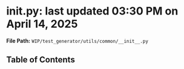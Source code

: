 # __init__.py: last updated 03:30 PM on April 14, 2025

**File Path:** `WIP/test_generator/utils/common/__init__.py`

## Table of Contents
